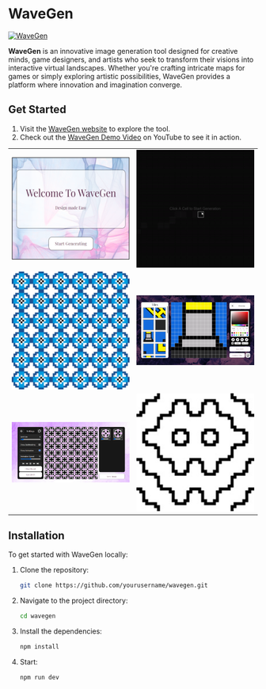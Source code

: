 # WaveGen

[![WaveGen](https://img.shields.io/badge/WaveGen-v1.0-blue.svg)](https://wavegen.netlify.app)

**WaveGen** is an innovative image generation tool designed for creative minds, game designers, and artists who seek to transform their visions into interactive virtual landscapes. Whether you're crafting intricate maps for games or simply exploring artistic possibilities, WaveGen provides a platform where innovation and imagination converge.


## Get Started

1. Visit the [WaveGen website](https://wavegen.netlify.app) to explore the tool.
2. Check out the [WaveGen Demo Video](https://www.youtube.com/watch?v=U3T1dOCVTsg) on YouTube to see it in action.

<table>
  <tr>
    <td><img width="350px" src="https://github.com/eashah-uwu/WaveGen/blob/main/Picture10.png" alt="wavegen" /></td>
    <td><img width="350px" height="auto" src="https://github.com/eashah-uwu/WaveGen/blob/main/Picture1.gif" alt="wavegen" /></td>

  </tr>
  <tr>
    <td><img width="350px" height="auto" src="https://github.com/eashah-uwu/WaveGen/blob/main/Picture12.png" alt="wavegen" /></td>
    <td><img width="350px" src="https://github.com/eashah-uwu/WaveGen/blob/main/Picture13.png" alt="wavegen" /></td>
  </tr>
  <tr>
    <td><img width="350px" src="https://github.com/eashah-uwu/WaveGen/blob/main/Picture14.png" alt="wavegen" /></td>
        <td><img width="350px" height="auto" src="https://github.com/eashah-uwu/WaveGen/blob/main/Picture11.jpg" alt="wavegen" /></td>
  </tr>
 
</table>


## Installation

To get started with WaveGen locally:

1. Clone the repository:
   ```bash
   git clone https://github.com/yourusername/wavegen.git
2. Navigate to the project directory:
   ```bash
   cd wavegen
3. Install the dependencies:
   ```bash
   npm install
4. Start:
   ```bash
   npm run dev
   

